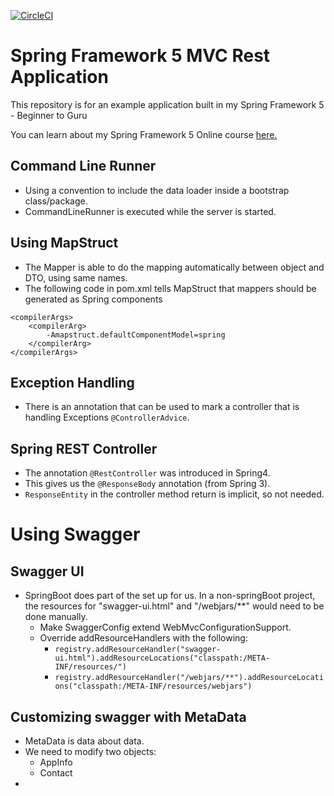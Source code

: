 [![CircleCI](https://circleci.com/gh/springframeworkguru/spring5-mvc-rest.svg?style=svg)](https://circleci.com/gh/springframeworkguru/spring5-mvc-rest)
# Spring Framework 5 MVC Rest Application

This repository is for an example application built in my Spring Framework 5 - Beginner to Guru

You can learn about my Spring Framework 5 Online course [here.](http://courses.springframework.guru/p/spring-framework-5-begginer-to-guru/?product_id=363173)


## Command Line Runner
- Using a convention to include the data loader inside a bootstrap class/package.
- CommandLineRunner is executed while the server is started.

## Using MapStruct
- The Mapper is able to do the mapping automatically between object and DTO, using same names.
- The following code in pom.xml tells MapStruct that mappers should be generated as Spring components
```
<compilerArgs>
    <compilerArg>
        -Amapstruct.defaultComponentModel=spring
    </compilerArg>
</compilerArgs>  
  ```

## Exception Handling
- There is an annotation that can be used to mark a controller that is handling Exceptions `@ControllerAdvice`.

## Spring REST Controller
- The annotation `@RestController` was introduced in Spring4.
- This gives us the `@ResponseBody` annotation (from Spring 3).
- `ResponseEntity` in the controller method return is implicit, so not needed.

# Using Swagger
## Swagger UI
- SpringBoot does part of the set up for us. In a non-springBoot project, the resources for "swagger-ui.html" and "/webjars/**" would need to be done manually.
    - Make SwaggerConfig extend WebMvcConfigurationSupport.
    - Override addResourceHandlers with the following:
      - `registry.addResourceHandler("swagger-ui.html").addResourceLocations("classpath:/META-INF/resources/")`
      - `registry.addResourceHandler("/webjars/**").addResourceLocations("classpath:/META-INF/resources/webjars")`

## Customizing swagger with MetaData
- MetaData is data about data.
- We need to modify two objects: 
  - AppInfo
  - Contact
- 